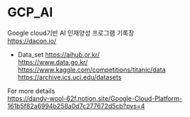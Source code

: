 # GCP_AI
Google cloud기반 AI 인재양성 프로그램 기록장 <br>
https://dacon.io/ <br>

* Data_set
https://aihub.or.kr/<br>
https://www.data.go.kr/<br>
https://www.kaggle.com/competitions/titanic/data <br>
https://archive.ics.uci.edu/datasets

For more details   
https://dandy-wool-62f.notion.site/Google-Cloud-Platform-161b5f82a6994b258a0d7c277672d5cb?pvs=4
